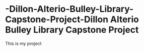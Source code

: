 # -Dillon-Alterio-Bulley-Library-Capstone-Project-Dillon Alterio Bulley Library Capstone Project

This is my project
